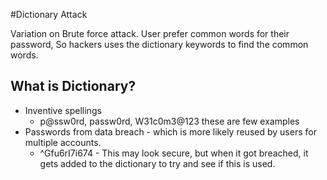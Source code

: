 #Dictionary Attack

Variation on Brute force attack.
User prefer common words for their password, So hackers uses the dictionary keywords to find the common words.


## What is Dictionary?
* Inventive spellings
  * p@ssw0rd, passw0rd, W31c0m3@123 these are few examples
* Passwords from data breach - which is more likely reused by users for multiple accounts.
  * ^Gfu6rI7i674 - This may look secure, but when it got breached, it gets added to the dictionary to try and see if 
  this is used.
